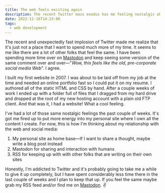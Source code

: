 ```yaml
---
title: The web feels exciting again
description: The recent Twitter mass exodus has me feeling nostalgic about some of my early experiences on the web
date: 2022-11-16T14:23:00
tags:
  - web development
---
```

The recent and unexpectedly fast implosion of Twitter made me realize that it's just not a place that I want to spend much more of my time. It seems to me like there are a lot of other folks that feel the same. I have been spending more time over on [Mastodon](https://mastodon.social/@levimcg) and keep seeing some version of the same comment over and over—"_Wow, this feels like the old, pre-corporate social media Web_". I agree.

I built my first website in 2007. I was about to be laid off from my job at the time and needed an online portfolio fast so I could put it on my resume. I authored all of the static HTML and CSS by hand. After a couple weeks of work I ended up with a folder full of files that I dragged from my hard drive and dropped at the root of my new hosting account with a plain old FTP client. And that was it, I had a website! What a cool feeling.

I've had a lot of those same nostalgic feelings the past couple of weeks. It's got me fired up to put more energy into my personal site where I own all the content I create. For now, this is how I'm thinking about my relationship with the web and social media:

1. My personal site as home base—If I want to share a thought, maybe write a blog post instead
2. Mastodon for sharing and interaction with humans
3. RSS for keeping up with with other folks that are writing on their own sites

Honestly, I'm addicted to Twitter and it's probably going to take me a while to give it up completely, but I have spent considerably less time there in the last couple of weeks and I plan to keep that up. If you feel the same maybe grab my RSS feed and/or find me on [Mastodon](https://mastodon.social/@levimcg). ✌️